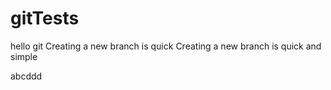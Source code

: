 # gitTests
hello git
Creating a new branch is quick
Creating a new branch is quick and simple

abcddd
